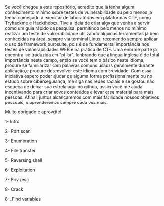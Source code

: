 Se você chegou a este repositório, acredito que já tenha algum conhecimento mínimo sobre testes de vulnerabilidade ou pelo menos já tenha começado a executar de laboratórios em plataformas CTF, como Tryhackme e Hackthebox. Tive a ideia de criar algo que venha a servir como um guia rápido de pesquisa, permitindo pelo menos no mínĺmo realizar um teste de vulnerabilidade utilizando algumas ferramentas já bem conhecidas na área, sempre via terminal Linux, recomendo sempre aplicar o uso de framework burpsuite, pois é de fundamental importância nos testes de vulnerabilidades WEB e na prática de CTF. Uma enorme parte já encontra-se traduzida em "pt-br", lenbrando que a língua Inglesa é de total importância neste campo, então se você tem o básico neste idioma, procure se familiarizar com palavras comuns usadas geralmente durante aplicação,e procure desenvolver este idioma com brevidade. Com essa iniciativa espero poder ajudar de alguma forma profissionalmente ou no estudo sobre cibersegurança, me siga nas redes sociais e se gostou não esqueça de deixar sua estrela aqui no github, assim você me ajuda incentivando para criar novos conteúdos e levar esse material para mais pessoas. Afinal, juntos alcançaremos com mais facilidade nossos objetivos pessoais, e aprenderemos sempre cada vez mais.

Muito obrigado e aproveite!

1- Intro

2- Port scan

3- Enumeration

4- File transfer

5- Reversing shell

6- Exploitation

7- Priv /esc

8- Crack

8-_Find variables
